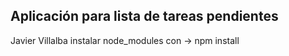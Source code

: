 ## Aplicación para lista de tareas pendientes
Javier Villalba
instalar node_modules con -> npm install